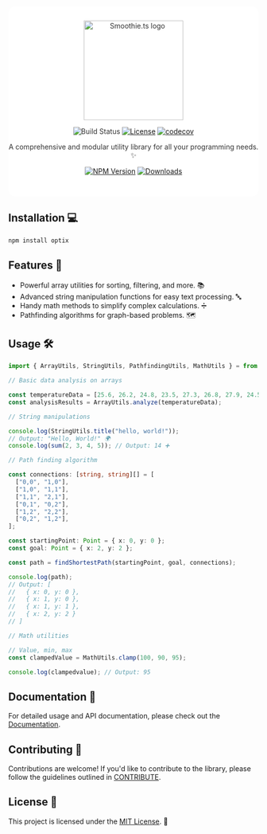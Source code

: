 <div align="center" style="background-color: white; color: #333; padding-bottom: 2em; border-radius: 1em;">
  <img style="margin-top: 2em;" src="https://i.ibb.co/sWfcNyt/Opti-X-logo.png" alt="Smoothie.ts logo" width="200" />

![Build Status](https://img.shields.io/github/actions/workflow/status/emilohlund-git/optix/build.yml?label=build&labelColor=%23800080&color=%23FFF)
[![License](https://img.shields.io/github/license/emilohlund-git/optix.svg?style=flat-square)](LICENSE)
[![codecov](https://codecov.io/gh/emilohlund-git/optix/branch/main/graph/badge.svg?token=09SD0O77RV)](https://codecov.io/gh/emilohlund-git/optix)

A comprehensive and modular utility library for all your programming needs. ✨

[![NPM Version](https://img.shields.io/npm/v/optix-ts.svg?style=flat-square)](https://www.npmjs.com/package/optix-ts)
[![Downloads](https://img.shields.io/npm/dm/optix-ts.svg?style=flat-square)](https://www.npmjs.com/package/optix-ts)

</div>

## Installation 💻

```bash
npm install optix
```

## Features 🚀

- Powerful array utilities for sorting, filtering, and more. 📚
- Advanced string manipulation functions for easy text processing. 🔤
- Handy math methods to simplify complex calculations. ➗
- Pathfinding algorithms for graph-based problems. 🗺️

## Usage 🛠️

```TypeScript
import { ArrayUtils, StringUtils, PathfindingUtils, MathUtils } = from 'optix';

// Basic data analysis on arrays

const temperatureData = [25.6, 26.2, 24.8, 23.5, 27.3, 26.8, 27.9, 24.5, 25.2, 26.1];
const analysisResults = ArrayUtils.analyze(temperatureData);

// String manipulations

console.log(StringUtils.title("hello, world!"));
// Output: "Hello, World!" 🌍
console.log(sum(2, 3, 4, 5)); // Output: 14 ➕

// Path finding algorithm

const connections: [string, string][] = [
  ["0,0", "1,0"],
  ["1,0", "1,1"],
  ["1,1", "2,1"],
  ["0,1", "0,2"],
  ["1,2", "2,2"],
  ["0,2", "1,2"],
];

const startingPoint: Point = { x: 0, y: 0 };
const goal: Point = { x: 2, y: 2 };

const path = findShortestPath(startingPoint, goal, connections);

console.log(path);
// Output: [
//   { x: 0, y: 0 },
//   { x: 1, y: 0 },
//   { x: 1, y: 1 },
//   { x: 2, y: 2 }
// ]

// Math utilities

// Value, min, max
const clampedValue = MathUtils.clamp(100, 90, 95);

console.log(clampedvalue); // Output: 95
```

## Documentation 📖

For detailed usage and API documentation, please check out the [Documentation](https://emilohlund-git.github.io/optix/).

## Contributing 🤝

Contributions are welcome! If you'd like to contribute to the library, please follow the guidelines outlined in [CONTRIBUTE](CONTRIBUTE.md).

## License 📝

This project is licensed under the [MIT License](LICENSE). 📜
